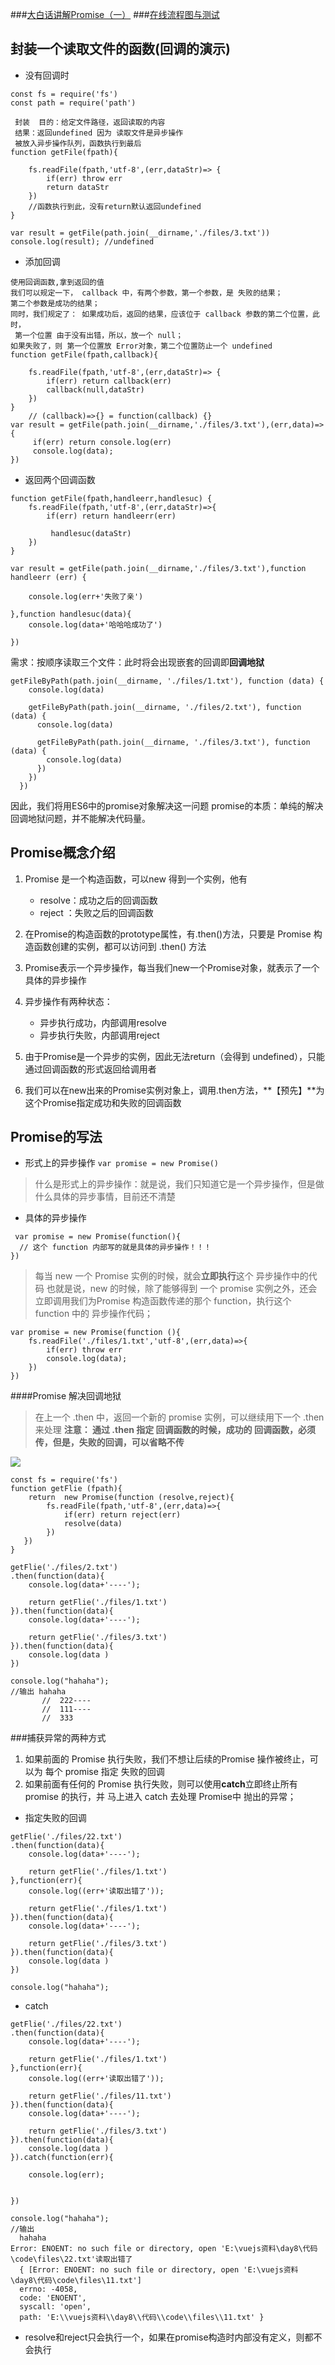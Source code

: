 ###[大白话讲解Promise（一）](https://www.cnblogs.com/lvdabao/p/es6-promise-1.html)
###[在线流程图与测试](https://developer.mozilla.org/en-US/docs/Web/JavaScript/Reference/Global_Objects/Promise)
## 封装一个读取文件的函数(回调的演示)
- 没有回调时 
```
const fs = require('fs')
const path = require('path')

 封装  目的：给定文件路径，返回读取的内容
 结果：返回undefined 因为 读取文件是异步操作
 被放入异步操作队列，函数执行到最后
function getFile(fpath){

    fs.readFile(fpath,'utf-8',(err,dataStr)=> {
        if(err) throw err 
        return dataStr
    })
    //函数执行到此，没有return默认返回undefined
}

var result = getFile(path.join(__dirname,'./files/3.txt'))
console.log(result); //undefined
```
- 添加回调
```
使用回调函数,拿到返回的值
我们可以规定一下， callback 中，有两个参数，第一个参数，是 失败的结果；
第二个参数是成功的结果；
同时，我们规定了： 如果成功后，返回的结果，应该位于 callback 参数的第二个位置，此时，
 第一个位置 由于没有出错，所以，放一个 null；  
如果失败了，则 第一个位置放 Error对象，第二个位置防止一个 undefined
function getFile(fpath,callback){

    fs.readFile(fpath,'utf-8',(err,dataStr)=> {
        if(err) return callback(err)        
        callback(null,dataStr)             
    })    
}
    // (callback)=>{} = function(callback) {}
var result = getFile(path.join(__dirname,'./files/3.txt'),(err,data)=>{
     if(err) return console.log(err)
     console.log(data);       
})
```
- 返回两个回调函数
```
function getFile(fpath,handleerr,handlesuc) {
    fs.readFile(fpath,'utf-8',(err,dataStr)=>{
        if(err) return handleerr(err)

         handlesuc(dataStr)
    })
}

var result = getFile(path.join(__dirname,'./files/3.txt'),function handleerr (err) {
    
    console.log(err+'失败了亲')
      
},function handlesuc(data){
    console.log(data+'哈哈哈成功了')

})
```
需求：按顺序读取三个文件：此时将会出现嵌套的回调即**回调地狱**
```
getFileByPath(path.join(__dirname, './files/1.txt'), function (data) {
    console.log(data)
  
    getFileByPath(path.join(__dirname, './files/2.txt'), function (data) {
      console.log(data)
  
      getFileByPath(path.join(__dirname, './files/3.txt'), function (data) {
        console.log(data)
      })
    })
  })
```

因此，我们将用ES6中的promise对象解决这一问题
promise的本质：单纯的解决回调地狱问题，并不能解决代码量。

## Promise概念介绍
1. Promise 是一个构造函数，可以new 得到一个实例，他有
	+ resolve：成功之后的回调函数
	+ reject ：失败之后的回调函数

2. 在Promise的构造函数的prototype属性，有.then()方法，只要是 Promise 构造函数创建的实例，都可以访问到 .then() 方法
3. Promise表示一个异步操作，每当我们new一个Promise对象，就表示了一个具体的异步操作
4. 异步操作有两种状态：
	+ 异步执行成功，内部调用resolve
	+ 异步执行失败，内部调用reject
5. 由于Promise是一个异步的实例，因此无法return（会得到 undefined），只能通过回调函数的形式返回给调用者
6. 我们可以在new出来的Promise实例对象上，调用.then方法，**【预先】**为这个Promise指定成功和失败的回调函数

## Promise的写法

- 形式上的异步操作 `var promise = new Promise()`

> 什么是形式上的异步操作：就是说，我们只知道它是一个异步操作，但是做什么具体的异步事情，目前还不清楚
- 具体的异步操作
```
 var promise = new Promise(function(){
  // 这个 function 内部写的就是具体的异步操作！！！
}) 
```
>每当 new 一个 Promise 实例的时候，就会**立即执行**这个 异步操作中的代码
 也就是说，new 的时候，除了能够得到 一个 promise 实例之外，还会立即调用我们为Promise 
 构造函数传递的那个 function，执行这个 function 中的 异步操作代码；

```
var promise = new Promise(function (){
    fs.readFile('./files/1.txt','utf-8',(err,data)=>{
        if(err) throw err
        console.log(data); 
    })
})
```
####Promise 解决回调地狱
>在上一个 .then 中，返回一个新的 promise 实例，可以继续用下一个 .then 来处理
**注意： 通过 .then 指定 回调函数的时候，成功的 回调函数，必须传，但是，失败的回调，可以省略不传**

![](https://upload-images.jianshu.io/upload_images/9249356-7fc85130fa3f2246.png?imageMogr2/auto-orient/strip%7CimageView2/2/w/1240)

```
const fs = require('fs')
function getFlie (fpath){
    return  new Promise(function (resolve,reject){
        fs.readFile(fpath,'utf-8',(err,data)=>{
            if(err) return reject(err)
            resolve(data)
        })       
   })
}

getFlie('./files/2.txt')
.then(function(data){
    console.log(data+'----');
      
    return getFlie('./files/1.txt')
}).then(function(data){
    console.log(data+'----');
    
    return getFlie('./files/3.txt')
}).then(function(data){
    console.log(data )
})
 
console.log("hahaha");
//输出 hahaha
       //  222----
       //  111----
       //  333
```
###捕获异常的两种方式
1.  如果前面的 Promise 执行失败，我们不想让后续的Promise 操作被终止，可以为 每个 promise 指定 失败的回调
2. 如果前面有任何的 Promise 执行失败，则可以使用**catch**立即终止所有 promise 的执行，并 马上进入 catch 去处理 Promise中 抛出的异常；

- 指定失败的回调
```
getFlie('./files/22.txt')
.then(function(data){
    console.log(data+'----');

    return getFlie('./files/1.txt')
},function(err){
    console.log((err+'读取出错了'));
    
    return getFlie('./files/1.txt')
}).then(function(data){
    console.log(data+'----');
    
    return getFlie('./files/3.txt')
}).then(function(data){
    console.log(data )
})
 
console.log("hahaha");
```
- catch
```
getFlie('./files/22.txt')
.then(function(data){
    console.log(data+'----');

    return getFlie('./files/1.txt')
},function(err){
    console.log((err+'读取出错了'));
    
    return getFlie('./files/11.txt')
}).then(function(data){
    console.log(data+'----');
    
    return getFlie('./files/3.txt')
}).then(function(data){
    console.log(data )
}).catch(function(err){

    console.log(err);
    

})
 
console.log("hahaha");
//输出
  hahaha
Error: ENOENT: no such file or directory, open 'E:\vuejs资料\day8\代码\code\files\22.txt'读取出错了
  { [Error: ENOENT: no such file or directory, open 'E:\vuejs资料\day8\代码\code\files\11.txt']
  errno: -4058,
  code: 'ENOENT',
  syscall: 'open',
  path: 'E:\\vuejs资料\\day8\\代码\\code\\files\\11.txt' }

 ```
+ resolve和reject只会执行一个，如果在promise构造时内部没有定义，则都不会执行

